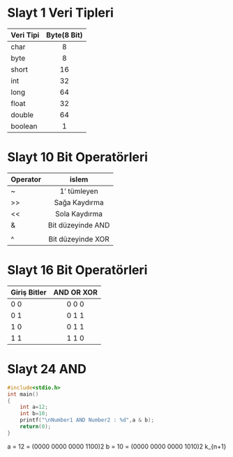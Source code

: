 # Slayt 1 Veri Tipleri
| Veri Tipi     | Byte(8 Bit)   | 
| ------------- |:-------------:| 
| char          | 8             | 
| byte          | 8             |
| short         | 16            |
| int           | 32            |
| long          | 64            |
| float         | 32            |
| double        | 64            |
| boolean       | 1             |

# Slayt 10 Bit Operatörleri
| Operator      | islem   | 
| ------------- |:-------------:    | 
| ~             | 1’ tümleyen       | 
| >>            | Sağa Kaydırma     |
| <<            | Sola Kaydırma     |
| &             | Bit düzeyinde AND |
| |             | Bit düzeyinde OR  |
| ^             | Bit düzeyinde XOR |

# Slayt 16 Bit Operatörleri
| Giriş Bitler      | AND   OR    XOR   | 
| -------------     |:----------------: | 
| 0   0             | 0     0     0     | 
| 0   1             | 0     1     1     |
| 1   0             | 0     1     1     |
| 1   1             | 1     1     0     |


# Slayt 24 AND
```c
#include<stdio.h>
int main()
{
	int a=12;
	int b=10;
	printf("\nNumber1 AND Number2 : %d",a & b);
	return(0);
}
```
a = 12 = (0000 0000 0000 1100)2
b = 10 = (0000 0000 0000 1010)2
k_{n+1}


